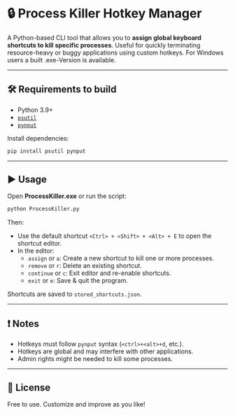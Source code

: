# 🔒 Process Killer Hotkey Manager

A Python-based CLI tool that allows you to **assign global keyboard shortcuts to kill specific processes**. Useful for quickly terminating resource-heavy or buggy applications using custom hotkeys. For Windows users a built .exe-Version is available. 

---


## 🛠 Requirements to build

- Python 3.9+
- [`psutil`](https://pypi.org/project/psutil/)
- [`pynput`](https://pypi.org/project/pynput/)

Install dependencies:
```bash
pip install psutil pynput
```

---

## ▶️ Usage

Open **ProcessKiller.exe** or run the script:

```bash
python ProcessKiller.py
```

Then:
- Use the default shortcut `<Ctrl> + <Shift> + <Alt> + E` to open the shortcut editor.
- In the editor:
  - `assign` or `a`: Create a new shortcut to kill one or more processes.
  - `remove` or `r`: Delete an existing shortcut.
  - `continue` or `c`: Exit editor and re-enable shortcuts.
  - `exit` or `e`: Save & quit the program.

Shortcuts are saved to `stored_shortcuts.json`.


---

## ❗ Notes

- Hotkeys must follow `pynput` syntax (`<ctrl>+<alt>+d`, etc.).
- Hotkeys are global and may interfere with other applications.
- Admin rights might be needed to kill some processes.

---

## 📜 License

Free to use. Customize and improve as you like!
